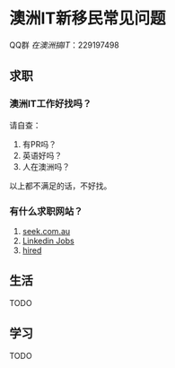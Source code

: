 # 澳洲IT新移民常见问题
QQ群 *在澳洲搞IT*：229197498

## 求职

### 澳洲IT工作好找吗？

请自查：

1. 有PR吗？
2. 英语好吗？
3. 人在澳洲吗？

以上都不满足的话，不好找。

### 有什么求职网站？

1. [seek.com.au](http://seek.com.au)
2. [Linkedin Jobs](https://www.linkedin.com/jobs/)
3. [hired](https://hired.com/home)

## 生活

TODO

## 学习

TODO
